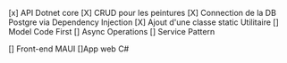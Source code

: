 [x] API Dotnet core
[X] CRUD pour les peintures
[X] Connection de la DB Postgre via Dependency Injection
[X] Ajout d'une classe static Utilitaire
[] Model Code First
[] Async Operations
[] Service Pattern

[] Front-end MAUI
[]App web C#

